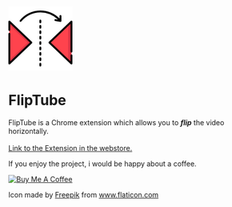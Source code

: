 ![alt-text](img/reflektieren128.png "FlipTube Logo")

# FlipTube

FlipTube is a Chrome extension which allows you to **_flip_** the video horizontally. <br> <br>
[Link to the Extension in the webstore.](https://chrome.google.com/webstore/detail/fliptube/gollpjjapppocplphgocmjggifocofjk)

If you enjoy the project, i would be happy about a coffee.

<a href="https://www.buymeacoffee.com/tjanik" target="_blank"><img height="36" src="https://cdn.buymeacoffee.com/buttons/default-blue.png" alt="Buy Me A Coffee" style="height: 51px !important;width: 217px !important;" ></a>


Icon made by [Freepik](https://www.flaticon.com/de/autoren/freepik) from www.flaticon.com
